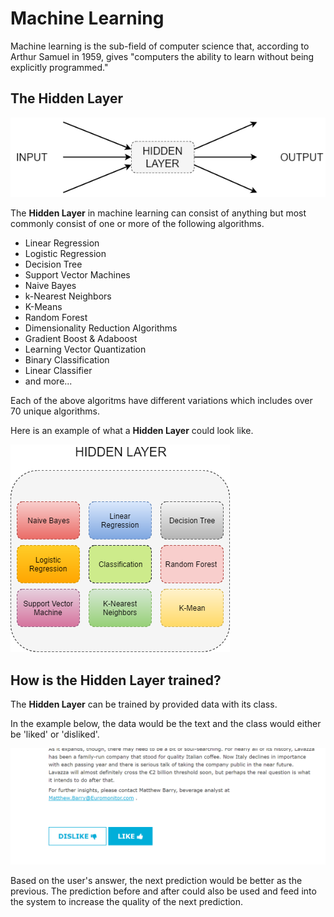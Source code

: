 # Machine Learning

Machine learning is the sub-field of computer science that, according to Arthur Samuel in 1959, gives "computers the ability to learn without being explicitly programmed."

## The Hidden Layer

![](https://github.com/barend-erasmus/machine-learning/raw/master/images/machine-learning-basic.png)

The **Hidden Layer** in machine learning can consist of anything but most commonly consist of one or more of the following algorithms.

* Linear Regression
* Logistic Regression
* Decision Tree
* Support Vector Machines
* Naive Bayes
* k-Nearest Neighbors
* K-Means
* Random Forest
* Dimensionality Reduction Algorithms
* Gradient Boost & Adaboost
* Learning Vector Quantization
* Binary Classification
* Linear Classifier
* and more...

Each of the above algoritms have different variations which includes over 70 unique algorithms.

Here is an example of what a **Hidden Layer** could look like.

![](https://github.com/barend-erasmus/machine-learning/raw/master/images/machine-learning-hidden-layer.png)

## How is the Hidden Layer trained?

The **Hidden Layer** can be trained by provided data with its class.

In the example below, the data would be the text and the class would either be 'liked' or 'disliked'.

![](https://github.com/barend-erasmus/machine-learning/raw/master/images/like-dislike.PNG)

Based on the user's answer, the next prediction would be better as the previous. The prediction before and after could also be used and feed into the system to increase the quality of the next prediction.
